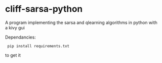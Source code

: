 # cliff-sarsa-python
A program implementing the sarsa and qlearning algorithms in python with a kivy gui


Dependancies: 

`` pip install requirements.txt``

to get it

